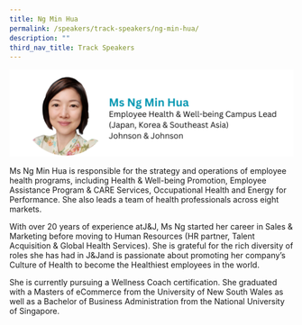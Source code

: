 ```yaml
---
title: Ng Min Hua
permalink: /speakers/track-speakers/ng-min-hua/
description: ""
third_nav_title: Track Speakers
---
```

<div style="display: flex; flex-wrap: wrap;">
  <div style="flex-basis: 100%; max-width: 100%;">
    <img alt="track speakers 1" src="/images/SpeakersPhoto/ngminhua.png">
  </div>
	</div>
	
Ms Ng Min Hua is responsible for the strategy and operations of employee health programs, including Health &amp; Well-being Promotion, Employee Assistance Program &amp; CARE Services, Occupational Health and Energy for Performance. She also leads a team of health professionals across eight markets.
	
With over 20 years of experience atJ&amp;J, Ms Ng started her career in Sales &amp; Marketing before moving to Human Resources (HR partner, Talent Acquisition &amp; Global Health Services). She is grateful for the rich diversity of roles she has had in J&amp;Jand is passionate about promoting her company’s Culture of Health to become the Healthiest employees in the world. 
	
She is currently pursuing a Wellness Coach certification. She graduated with a Masters of eCommerce from the University of New South Wales as well as a Bachelor of Business Administration from the National University of Singapore.